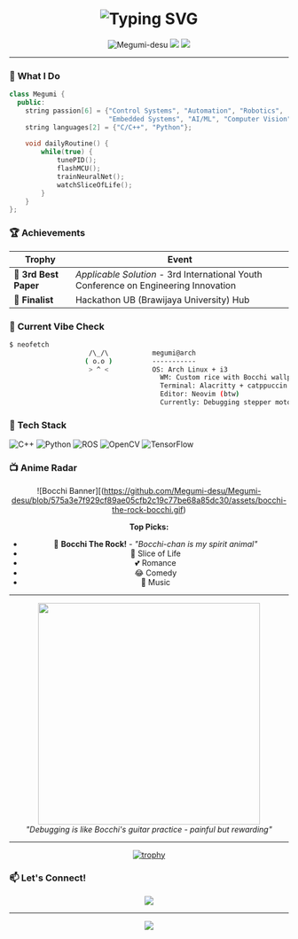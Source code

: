 <h1 align="center">
  <img src="https://readme-typing-svg.herokuapp.com?font=Fira+Code&size=28&pause=1000&color=FF6B6B&center=true&vCenter=true&width=435&lines=Hi,+I'm+Megumi!;Control+System+Enthusiast;Robotics+&+AI+Explorer;Embedded+Wizard;Certified+Weeb+🎸" alt="Typing SVG" />
</h1>

<p align="center">
  <img src="https://komarev.com/ghpvc/?username=Megumi-desu&label=Profile%20views&color=ff69b4&style=flat" alt="Megumi-desu" />
  <img src="https://img.shields.io/badge/OS-Arch%20Linux-1793d1?style=flat&logo=arch-linux&logoColor=white" />
  <img src="https://img.shields.io/badge/Status-Currently%20vibing%20to%20Bocchi%20OP-ff69b4" />
</p>

---

### 🎯 **What I Do**
```cpp
class Megumi {
  public:
    string passion[6] = {"Control Systems", "Automation", "Robotics", 
                         "Embedded Systems", "AI/ML", "Computer Vision"};
    string languages[2] = {"C/C++", "Python"};
    
    void dailyRoutine() {
        while(true) {
            tunePID();
            flashMCU();
            trainNeuralNet();
            watchSliceOfLife();
        }
    }
};
```

### 🏆 **Achievements**
| Trophy | Event |
|--------|--------|
| 🥉 **3rd Best Paper** | *Applicable Solution* - 3rd International Youth Conference on Engineering Innovation |
| 🏅 **Finalist** | Hackathon UB (Brawijaya University) Hub |

### 🎸 **Current Vibe Check**
```bash
$ neofetch
                    /\_/\           megumi@arch
                   ( o.o )          -----------
                    > ^ <           OS: Arch Linux + i3
                                      WM: Custom rice with Bocchi wallpaper
                                      Terminal: Alacritty + catppuccin
                                      Editor: Neovim (btw)
                                      Currently: Debugging stepper motors
```

### 🔧 **Tech Stack**
![C++](https://img.shields.io/badge/C++-00599C?style=for-the-badge&logo=c%2B%2B&logoColor=white)
![Python](https://img.shields.io/badge/Python-3776AB?style=for-the-badge&logo=python&logoColor=white)
![ROS](https://img.shields.io/badge/ROS-22314E?style=for-the-badge&logo=ros&logoColor=white)
![OpenCV](https://img.shields.io/badge/OpenCV-5C3EE8?style=for-the-badge&logo=opencv&logoColor=white)
![TensorFlow](https://img.shields.io/badge/TensorFlow-FF6F00?style=for-the-badge&logo=tensorflow&logoColor=white)

### 📺 **Anime Radar**
<div align="center">
  
![Bocchi Banner][(https://github.com/Megumi-desu/Megumi-desu/blob/575a3e7f929cf89ae05cfb2c19c77be68a85dc30/assets/bocchi-the-rock-bocchi.gif)

**Top Picks:**
- 🎸 **Bocchi The Rock!** - *"Bocchi-chan is my spirit animal"*
- 🌸 Slice of Life
- 💕 Romance
- 😂 Comedy
- 🎵 Music

</div>

---

<p align="center">
  <img src="https://media.giphy.com/media/v1.Y2lkPTc5MGI3NjExZzZ4a2VnN3R1Y2N3dW5mZ2l0b2VnM3R1Y2N3dW5mZ2l0b2VnM3R1Y2N3dW5mZw==/giphy.gif" width="400" />
  <br>
  <i>"Debugging is like Bocchi's guitar practice - painful but rewarding"</i>
</p>

---

<div align="center">
  
[![trophy](https://github-profile-trophy.vercel.app/?username=Megumi-desu&theme=onedark&no-frame=true&column=3)](https://github.com/ryo-ma/github-profile-trophy)

</div>

### 📫 **Let's Connect!**
<p align="center">
  <a href="https://github.com/Megumi-desu">
    <img src="https://img.shields.io/badge/GitHub-100000?style=for-the-badge&logo=github&logoColor=white" />
  </a>
</p>

---

<div align="center">
  <img src="https://capsule-render.vercel.app/api?type=waving&color=gradient&height=60&section=footer" />
</div>

<!---
Megumi-desu/Megumi-desu is a ✨ special ✨ repository because its `README.md` (this file) appears on your GitHub profile.
You can click the Preview link to take a look at your changes.
--->
